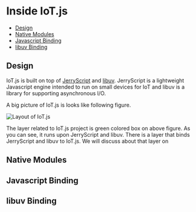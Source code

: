 # Inside IoT.js

* [Design](#design)
* [Native Modules](#native-modules)
* [Javascript Binding](#javascript-binding)
* [libuv Binding](#libuv-binding)

## Design

IoT.js is built on top of [JerryScript](http://samsung.github.io/jerryscript) and [libuv](http://libuv.org). JerryScript is a lightweight Javascript engine intended to run on small devices for IoT and libuv is a library for supporting asynchronous I/O. 

A big picture of IoT.js is looks like following figure.
 
![Layout of IoT.js](https://github.com/Samsung/iotjs/blob/wikiattach/doc/InsideIoTjs/IoTjs_big_layout.jpg)

The layer related to IoT.js project is green colored box on above figure. As you can see, it runs upon JerryScript  and libuv. There is a layer that binds JerryScript and libuv to IoT.js. We will discuss about that layer on 

## Native Modules

## Javascript Binding

## libuv Binding
